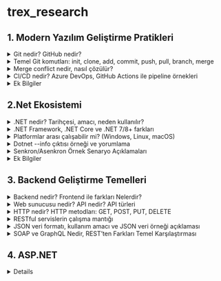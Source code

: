 # trex_research

## 1. Modern Yazılım Geliştirme Pratikleri

<details>

<summary>Git nedir? GitHub nedir?</summary>

> Git nedir?

* Git, versiyon kontrol sistemidir.

* Yazılım projelerinde yapılan değişiklikleri kaydetmek, takip etmek ve gerektiğinde eski sürümlere dönebilmek için kullanılır.

* Tek kişi de kullanabilir ama özellikle ekip çalışmalarında çok faydalıdır.

* Bir nevi “projenin zaman makinesi” gibidir. Kodun hangi aşamalardan geçtiğini, kim ne değiştirdiğini görebilirsin.

#### Örneğin:
Bir dosyada değişiklik yaptığında Git bu değişiklikleri kaydeder. Daha sonra bu değişiklikleri “commit” adı verilen paketler halinde saklarsın. İstediğinde eski commitlere geri dönebilirsin.

> GitHub nedir?

* GitHub, Git ile yönetilen projeleri internette barındırmaya yarayan bir platformdur.

* Git’i kendi bilgisayarında kullanabilirsin, ama projeni başkalarıyla paylaşmak ya da ortak geliştirmek istediğinde GitHub devreye girer.

* GitHub sayesinde kodunu uzaktan yedekleyebilir, ekip arkadaşlarınla paylaşabilir, açık kaynak projelere katkı yapabilirsin.

* Ayrıca GitHub, Git’e ek olarak hata takip sistemi, proje yönetim araçları, wiki gibi ek özellikler sunar.

#### Özet:

* Git: Kodunun versiyonlarını yönetmeni sağlayan araç.

* GitHub: Git ile oluşturduğun projeleri paylaşabileceğin, işbirliği yapabileceğin çevrim içi platform. 

</details>


<details>

<summary>Temel Git komutları: init, clone, add, commit, push, pull, branch, merge</summary>


> Git İnit Nedir:

* Git komutlarından biridir klasörleri Git deposuna dönüştürmek için kullanılır

#### Örneğin:
Bir uygulama klasörü oluşturdun.Bu klasör şuan normal bir klasör.Bu klasörü Git ile takip etmek için GİT İNİT komutu çalıştırdın.Bu klasör artık GİT Deposu haline geldi


> Git Clone Nedir:

* Git Clone bir projeye sıfırdan başlamak yerine var olan bir projeyi geçmişiyle birlikte elinde olmasını sağlar.

#### Örneğin:
Arkadaşının GitHub´daki projesi ´´LogIn Ekranı Sistemi´´ olsun. Sen Git Clone kullandığında bu proje tamamen senin bilgisayarına kopyalanır. Dosyalar,projenin geçmişi de sana gelir. Bu proje artık senin bilgisayarında da bir GİT deposudur. Sende değişiklik yapıp GitHub´a geri gönderebilirsin.


> Git Add Nedir:

* Git’te bir değişikliği “staging area”ya eklemek için kullanılan komuttur. Git, dosyalardaki değişiklikleri doğrudan kaydetmez. Önce hangi değişiklikleri commit yapacağını belirtmek gerekir.

#### Örneğin:
Projene ´´notlar.txt´´ adında bir proje ekledin bu dosya üzerine birkaç satır yazı yazdın Git Add komutunu kullanarak Git’e “Bu dosyayı takip et ve sonraki commit’e ekle” demiş oluyorsun.


> Git Commit Nedir:

* Git Commit, proje gelişimini adım adım kaydeden,geçmişi kaydeden bir komuttur.

#### Örneğin:
Bir proje dosyası içinde ´´anasayfa.html´´ dosyasını oluşturdun ve içine bazı bilgilerde ekledin önce Git Add komutu ile bu projeyi takip listesine ekledin, ardından Git Commit komuuutunu kullandığında, bu değişiklik artık Git deposuna kalıcı olarak kaydedilmiş olur 

  
> Git Push Nedir:

* Git push, kendi bilgisayarında yaptığın Commitleri başkalarının da görebileceği merkezi bir depoya aktarma işlemidir. Genellikle bu merkezi depo GitHub, GitLab veya Bitbucket gibi platformlarda bulunur.

#### Örneğin:
Bilgisayarda Main, Develop, Admin-Panel gibi dallar var hepsini Git İnit deposuna göndermeni ve herkesin görmesini sağlıyor


> Git Pull Nedir:

*Başka bir depodaki Git Hub çalışmalarını kendi çalışma alanına çeken bir komuttur.

#### Örneğin:
Aynı projeyi yapan iki kullanıcı den biri projede bir değişiklik yaptı ve başka bir depoya gönderdi diğer kullanıcının şuan bu projesi güncel değil Git Pull yapıp diğer depodaki güncel kodları kendi kodlarıyla birleştirerek Git Pull yapmış oldu.


> Git Branch Nedir:

* Bir projenin ana hattından ayrılarak bağımsız bir geliştirme alanı açmanı sağlar.Böylece yeni özellikler ekleyebilir, hata düzeltebilir veya denemeler yapabilirsin.

#### Örneğin:
İki kullanıcıdan biri Admin-Panel de diğeri Kullanıcı-Profili dalında çalışıyor ikiside çalışmayı bitirince Main dalında birleştirerek Git Branch yaptılar.


> Git Merge Nedir:
Bir branch de yapılan değişikleri alıp başka branch´le birleştiren komuttur.

#### Örneğin:
Bir kullanıcı e-ticaret projesinde çalışıyor kullanıcı Arama-Fonksiyonu dalında bir arama özelliği geliştirdi önce kendi dalında tüm testleri yaptı, her şeyin düzgün çalıştığını emin oldu artık bu özelliğin tüm projeye eklenmesi gerekiyor Git Merge ile Arama-Fonksiyonu dalını main ile birleştirdi.: Artık ana dalda kullanıcılar ürün araması yapabilir, kullanıcının geliştirdiğin değişiklikler tüm ekip için kullanılabilir hale gelir.

</details>

<details>

<summary>Merge conflict nedir, nasıl çözülür?</summary>


Merge conflict, Git üzerinde çalışırken iki farklı dalda yapılan değişikliklerin aynı dosya veya aynı satır üzerinde çakışması durumunda ortaya çıkan bir durumdur. Git, hangi değişikliğin geçerli olduğunu otomatik olarak belirleyemediği için kullanıcı müdahalesi gerekir.
Bu çatışmayı çözmek için öncelikle Git’in işaretlediği çatışan dosyalar belirlenir ve açılarak hangi değişikliğin korunacağına karar verilir. Kullanıcı, gerekli düzenlemeleri yapar ve dosyaları kaydeder. Böylece çatışma giderilmiş olur ve dallar sorunsuz bir şekilde birleştirilebilir.
Özetle, merge conflict bir “karar gerektiren çakışma”dır ve çözümü, hangi değişikliğin geçerli olacağına manuel olarak karar verip düzenleme yapmaktır.

</details>

<details>

<summary>CI/CD nedir? Azure DevOps, GitHub Actions ile pipeline örnekleri</summary>


> CI/CD NEDİR:


CI/CD, yazılımın geliştirilmesinden test edilmesine, dağıtılmasına ve izlenmesine kadar tüm süreci otomatikleştirerek hızlı, güvenli ve sürekli güncel bir geliştirme ortamı sağlar. Unit test, otomatik build, deployment ve monitoring gibi kavramlarla birlikte modern yazılım geliştirme süreçlerinin temelini oluşturur.

CI (Continuous Integration – Sürekli Entegrasyon): Geliştiriciler kodlarını sık sık ortak bir depoya gönderir. Her değişiklik otomatik olarak derlenir ve test edilir. Böylece hatalar erken fark edilir, kod tabanı tutarlı kalır ve ekip içinde entegrasyon sorunları minimize edilir.

CD (Continuous Delivery / Continuous Deployment – Sürekli Teslim / Dağıtım): Kodun testlerden geçtikten sonra üretim veya test ortamına otomatik olarak taşınmasıdır. Continuous Delivery’de canlıya geçiş genellikle manuel onay gerektirirken, Continuous Deployment tamamen otomatik olarak kodu canlıya çıkarır.


> Azure DevOps Pipeline Örneği

#### Trigger (Tetikleme):

* Geliştirici main veya develop dalına kod gönderir.

* Azure DevOps pipeline otomatik olarak tetiklenir.

#### Build (Derleme):

* Web uygulaması derlenir, gerekli paketler yüklenir.

* Backend servisleri derlenir ve bağımlılıklar kontrol edilir.

* Derleme sırasında oluşan hatalar hemen ekibe bildirilir.

#### Test (Otomatik Testler):

* Unit testler çalıştırılır: Her bir fonksiyon ve modülün beklenen şekilde çalıştığı kontrol edilir.

* Integration testler çalıştırılır: Web uygulaması ile backend servisleri arasında veri akışı ve API çağrıları test edilir.

* Testlerde bir hata bulunursa pipeline durur ve hata detayları ekibe bildirilir.

#### Deploy (Dağıtım):

* Testler başarılı ise uygulama staging ortamına deploy edilir.

* Staging ortamında manuel test veya kullanıcı kabul testleri yapılabilir.

* Gerektiğinde pipeline, production ortamına deploy için onay adımı ekler.

#### Feedback ve Monitoring:

* Pipeline tamamlandığında ekibe bildirim gönderilir (e-posta veya Slack).

* Uygulamanın logları ve performans verileri izlenir.

* Olası hatalar veya performans sorunları bir sonraki geliştirme döngüsüne aktarılır.

Bu sayede ekibin kodu her zaman güncel, hatasız ve güvenli bir ortamda çalışır durumda olur.


> GitHub Actions Pipeline Örneği

 Pipeline Açıklaması

- **Trigger:** Pipeline, `main` branch’ine yapılan her push veya pull request’te çalışır.  
- **Ortam:** GitHub, pipeline’ı `ubuntu-latest` üzerinde çalıştırır.  
- **Adımlar:**  
  1 . Kod repository’den çekilir.  
  2. Node.js ortamı kurulur.  
  3. Bağımlılıklar yüklenir.  
  4. Testler çalıştırılır.  
  5. Build işlemi yapılır.
  
> GitHub Actions Pipeline Örneği

Bu doküman, basit bir Node.js projesi için GitHub Actions pipeline (workflow) örneğini anlatır.  


```yaml
jobs:
  build-and-test:
    runs-on: ubuntu-latest
    steps:
      - name: Checkout code
        uses: actions/checkout@v3

      - name: Setup Node.js
        uses: actions/setup-node@v3
        with:
          node-version: '18'

      - name: Install dependencies
        run: npm install

      - name: Run tests
        run: npm test
```

 Ortak Özellikleri:
* Her iki pipeline da kodun otomatik olarak test edilmesini ve dağıtılmasını sağlar.

* Hatalar erken tespit edilir, düzeltmek kolaylaşır.

* Kod her zaman güncel, ekip hızlı ve güvenli bir şekilde çalışabilir.

* Build, test ve deploy adımları ardışık veya paralel olarak çalıştırılabilir.

* CI/CD süreçleri sayesinde manuel müdahale minimuma iner, hata olasılığı düşer.

</details>

<details>

<summary>Ek Bilgiler</summary>

> Software Development Life Cycle (SDLC)

##### 1. Planlama (Planning):

* Proje amaçlarının belirlenmesi

##### 2. Analiz (Requirement Analysis):

* Kullanıcı ihtiyaçlarının toplanması

##### 3. Tasarım (Design):

* Sistem mimarisi oluşturulur

##### 4. Geliştirme (Implementation / Development):

* Kodlama süreci başlar

##### 5. Test (Testing):

* Yazılım hatalarının bulunması ve düzeltilmesi

##### 6. Dağıtım (Deployment):

* Yazılım canlı ortama aktarılır

##### 7. Bakım (Maintenance):

* Yazılımın güncellenmesi

> SDLC Avantajları

* Geliştirme sürecine düzen getirir.

* Kaynak ve zaman yönetimini kolaylaştırır.

* Hataları erken aşamada yakalamayı sağlar.

* Yazılımın kalitesini artırır.

* Kullanıcı ihtiyaçlarına uygun yazılım geliştirilmesine yardımcı olur.


> Yazılım geliştirme sürecinin aşamaları (Planlama, analiz, geliştirme, test, dağıtım, bakım)

#### Yazılım geliştirme sürecinin aşamaları:

Planlama:
* Projenin kapsamı ve hedefleri belirlenir.
 ↓
 
Analiz:
* Kullanıcı ihtiyaçları ve gereksinimler toplanır.
 ↓

Geliştirme:
* Belirlenen tasarıma uygun şekilde kodlama yapılır.
 ↓

Test:
* Belirlenen tasarıma uygun şekilde kodlama yapılır.
 ↓

 Bakım:
* Yazılım canlı ortama aktarılır.
 ↓

 Dağıtım:  
* Hatalar düzeltilir ve iyileştirmeler yapılır.


> Agile/Scrum/Kanban metodolojileri

* Agile → Felsefe (çevik yaklaşım)

* Scrum → Agile’ın çerçevesi (Sprint’lerle yönetim)

* Kanban → Görselleştirme ve sürekli akış yöntem

</details>

## 2.Net Ekosistemi

<details>

<summary>.NET nedir? Tarihçesi, amacı, neden kullanılır?</summary>



> .Net Nedir:
.NET, program çalıştırmak için bir çalışma zamanı ortamıdır.

Normal derlenmiş programlama dillerinde, kod yazarsın ve derleyici kodunu CPU'nun çalıştırdığı makine koduna çevirir. Makine kodu, bellekte veri taşıma ve aritmetik işlemler yapma gibi bir dizi talimat listesidir.

Yani bir sürü özel donanım makinesi için kod derlemek yerine, sanal bir makineye (VM) kod derleyebilirsiniz. Sanal makine bir CPU gibi davranır, ama her yerde aynı olan bir CPU. VM, farklı donanımlar ve işletim sistemleri arasındaki farkları gizler, böylece derleyicinizin sadece tek bir program oluşturması gerekir.

Bu "bir kere derle, her yerde çalıştır" davranışına ek olarak, .NET gibi sanal makineler başka bir sürü özellik de sunar: otomatik bellek yönetimi, güvenlik, sınır kontrolü, vb. Yani tek bir derlemeyle daha fazla platformu desteklemekle kalmazsınız, aynı zamanda bazı problemler VM tarafından zaten "çözüldüğü" için geliştirme de daha kolay olabilir ve bu çözümleri elde etmek için özel bir şey yapmanız gerekmez.

Derleyicisi .NET IL'ye derlenen bir dilde yazılım yazarak .NET'i kullanabilirsiniz: C#, VB.NET, F# ve bir avuç küçük dil ve dil portu bunu yapar.

> .Net Tarihçesi:

.NET framework'ün ilk beta sürümleri 2000'lerin sonlarında yayınlandı ve 13 Şubat 2002'de ilk sürüm olan . NET 1.0 yayınlandı. Temel özelliği CLR'ydi ve web uygulamalarının nesne yönelimli geliştirilmesini destekliyordu.

> .Net Amacı:

.NET, birçok uygulama türü oluşturmaya yönelik ücretsiz, platformlar arası bir açık kaynak geliştirici platformu. Birden çok dilde yazılmış programları çalıştırabilir, en popüler olan C#. birçokyüksek ölçekli uygulama tarafından üretimde kullanılan yüksek performanslı çalışma zamanına dayanır.

> .Net Neden Kullanılır:

.NET yazılım geliştirmede daha kararlı, etkin ve performansı yüksek sistemlerin oluşturulmasında kullanılmaktadır.
</details>


<details>

<summary>.NET Framework, .NET Core ve .NET 7/8+ farkları</summary>


| **Kriter**              | **.NET Framework**                                                    | **.NET Core**                                                            | **.NET 5/6/7/8+ (Güncel .NET)**                                                               |
| ----------------------- | --------------------------------------------------------------------- | ------------------------------------------------------------------------ | --------------------------------------------------------------------------------------------- |
| **Çıkış Yılı**          | 2002 – Microsoft’un ilk geliştirme platformu                          | 2016 – Daha modern ve açık kaynak olarak çıktı                           | 2020’den itibaren, Framework ve Core birleşerek tek çatı altında toplandı                     |
| **Platform Desteği**    | Sadece **Windows** üzerinde çalışır                                   | **Cross-platform**: Windows, Linux, macOS                                | **Tam cross-platform**: Windows, Linux, macOS + Mobil (Android/iOS), Bulut, IoT               |
| **Kaynak Yapısı**       | Kapalı kaynak (bazı kısımlar sonradan açıldı)                         | Tamamen **açık kaynak**                                                  | **Açık kaynak** ve topluluk katkısına açık                                                    |
| **Performans**          | Orta seviyede, eski teknolojiye dayalı                                | Yüksek performanslı, özellikle web ve bulut uygulamalarında              | En yüksek performans – sürekli iyileştirmeler (ör. .NET 7/8 ile %30-40 performans artışı)     |
| **Destek Durumu**       | Yeni geliştirme yok, sadece güvenlik yamaları                         | 3.1 sürümü ile birlikte desteği sona erdi                                | Aktif olarak geliştiriliyor; LTS (uzun süreli) ve STS (kısa süreli) sürümlerle düzenli destek |
| **Kullanım Alanı**      | Eski kurumsal Windows uygulamaları (WinForms, WPF, ASP.NET Web Forms) | Web, bulut, konsol uygulamaları, sınırlı mobil desteği (Xamarin ayrıydı) | Web, mobil (.NET MAUI), masaüstü, oyun (Unity), IoT, bulut – çok yönlü ekosistem              |
| **Mobil Desteği**       | Yok                                                                   | Xamarin ile ayrı bir çözüm kullanılır                                    | Doğrudan **.NET MAUI** ile destek (tek kod tabanı → Android, iOS, Windows, macOS)             |
| **Gelecek Perspektifi** | Yavaş yavaş terk ediliyor; yeni projeler için önerilmiyor             | Geçiş teknolojisi olarak görevini tamamladı                              | Microsoft’un gelecekteki ana geliştirme platformu                                             |


* .NET Framework → Eski, Windows’a bağlı, artık sadece bakımda.

* .NET Core → Modernleşme adımı, açık kaynak, cross-platform, ama artık geliştirilmiyor.

* .NET 5/6/7/8+ → Geleceğin yolu, tek çatı, cross-platform, açık kaynak, mobil + bulut + IoT desteğiyle en güçlü sürüm.

</details>

<details>

<summary>Platformlar arası çalışabilir mi? (Windows, Linux, macOS)</summary>

* .NET Framework yalnızca Windows üzerinde çalışır.

* .NET Core ve .NET 5/6/7/8+ ise platformlar arası çalışabilir ve modern uygulama geliştirme için uygundur.
</details>

<details>

<summary>Dotnet --info çıktısı örneği ve yorumlama</summary>

> Dotnet --info Yorumlaması
#### SDK (Software Development Kit)

* Version: 8.0.100 → Kurulu SDK sürümü, yani bu sürümle projeler geliştirebilirsiniz.

* Commit → SDK’nın derleme kodu, genellikle hata ayıklama ve destek için önemlidir.

#### Runtime Environment (Çalışma Ortamı)

* OS Name ve OS Version → İşletim sistemi bilgisi.

* RID (Runtime Identifier) → Hedef platform bilgisi (win10-x64 → 64 bit Windows 10).

* Base Path → SDK’nın kurulu olduğu dizin.

#### Host

* .NET çalıştırıcısının sürümü, genellikle destek ve uyumluluk kontrolü için kullanılır.

#### .NET SDKs installed

* Bilgisayarda yüklü olan tüm SDK sürümlerini gösterir.

* Örnekte hem 6.0 hem de 8.0 SDK’sı yüklü.

#### .NET runtimes installed

* Çalıştırılabilir .NET sürümlerini listeler.

* Örnekte hem 6.0 hem 8.0 runtime var, yani bu sürümlerde geliştirilmiş uygulamalar çalıştırılabilir.

#### .NET workloads installed

* Ek yüklemeler veya özel çalışma setleri (örn. MAUI, Blazor) yüklüyse burada listelenir.

> Dotnet --info Örneği
```yaml
.NET SDK (reflecting any global.json):
 Version:   8.0.100
 Commit:    abcdef1234

Runtime Environment:
 OS Name:     Windows
 OS Version:  10.0.22621
 OS Platform: Windows
 RID:         win10-x64
 Base Path:   C:\Program Files\dotnet\sdk\8.0.100\

Host (useful for support):
  Version: 8.0.0
  Commit:  12345abcde

.NET SDKs installed:
  6.0.414 [C:\Program Files\dotnet\sdk]
  8.0.100 [C:\Program Files\dotnet\sdk]

.NET runtimes installed:
  Microsoft.NETCore.App 6.0.21 [C:\Program Files\dotnet\shared\Microsoft.NETCore.App]
  Microsoft.NETCore.App 8.0.0 [C:\Program Files\dotnet\shared\Microsoft.NETCore.App]

.NET workloads installed:
  maui
```
</details>

<details>

<summary>Senkron/Asenkron Örnek Senaryo Açıklamaları</summary>

>Senkron Nasıl Programlanır
* Senkron programlama, işlemlerin ardışık ve sırayla gerçekleştiği bir yöntemdir. Yani bir işlem tamamlanmadan bir sonraki işleme geçilemez. Bu yaklaşım, kodun okunmasını ve anlaşılmasını kolaylaştırır. Ancak uzun süren işlemler, programın diğer bölümlerinin çalışmasını engeller ve kullanıcı beklemek zorunda kalır.
> Senkron Nedir
* Senkron, yazılım ve bilgisayar bilimlerinde, işlemlerin ardışık ve sırayla gerçekleştiği bir çalışma şeklidir. Yani bir işlem tamamlanmadan bir sonraki işleme geçilmez. Her adım bir öncekinin bitmesini bekler. Bu yaklaşım, özellikle basit ve küçük ölçekli işlemlerde anlaşılması ve uygulanması kolaydır.

> Senkron Örneği

```yaml
// Senkron örnek
string rapor = RaporOlustur();  // Bu işlem tamamlanana kadar beklenir
Console.WriteLine(rapor);       // Rapor hazır olduğunda ekrana yazdırılır
```
> Asenkron Nasıl Programlanır
Asenkron programlama ise işlemlerin arka planda yürütülebildiği ve programın diğer işlemleri beklemeden devam edebildiği bir yöntemdir. Bu sayede uzun süren işlemler ana akışı bloke etmez ve kullanıcı başka işler yapabilir. Modern web, mobil ve bulut uygulamalarında performans ve kullanıcı deneyimi açısından çok önemlidir.
> Asenkron Nedir
* Asenkron işlem, bir işlemin tamamlanmasını beklemeden başka işlemlere devam edilebildiği çalışma şeklidir. Yani bir işlem arka planda yürürken program veya kullanıcı başka işlerle meşgul olabilir. Modern yazılım geliştirmede, özellikle web, mobil ve bulut uygulamalarında performans ve kullanıcı deneyimi açısından sık kullanılır.

> Asenkron Örneği
```yaml
// Asenkron örnek
async Task<string> RaporOlusturAsync()
{
    await Task.Delay(5000); // 5 saniye süren rapor oluşturma simülasyonu
    return "Rapor hazır!";
}

async Task MainAsync()
{
    Task<string> raporTask = RaporOlusturAsync();
    Console.WriteLine("Kullanıcı başka işlemler yapabilir...");
    string rapor = await raporTask;
    Console.WriteLine(rapor); // Rapor tamamlandığında yazdırılır
}

```
Senkron/Asenkron Örnek Senaryo Tablosu
| **Kriter**             | **Senkron Programlama**                                   | **Asenkron Programlama**                                                  |
| ---------------------- | --------------------------------------------------------- | ------------------------------------------------------------------------- |
| **İşlem Sırası**       | İşlemler ardışık yürütülür, her adım bir öncekini bekler. | İşlemler arka planda yürüyebilir, bekleme zorunlu değildir.               |
| **Bekleme Durumu**     | Uzun süren işlemler programı bloke eder.                  | Uzun süren işlemler arka planda devam eder, program çalışmaya devam eder. |
| **Kod Yapısı**         | Daha basit ve anlaşılırdır.                               | Daha karmaşıktır; async/await, Task vb. yapılar gerekir.                  |
| **Performans**         | Uzun işlemlerde düşük performans gösterebilir.            | Kaynaklar daha verimli kullanılır, performans yüksektir.                  |
| **Kullanıcı Deneyimi** | Kullanıcı beklemek zorundadır.                            | Kullanıcı beklemeden uygulamayı kullanmaya devam edebilir.                |
| **Kullanım Alanı**     | Küçük ve basit uygulamalar için uygundur.                 | Modern web, mobil ve bulut tabanlı uygulamalar için idealdir.             |


</details>

<details>

<summary>Ek Bilgiler</summary>

> arrow function (=>) ifadesinin C#’taki yeri

C# dilinde => ifadesi, yani lambda operatörü, hem lambda ifadeleri hem de expression-bodied üyeler için kullanılan modern bir sözdizimidir. Lambda ifadelerinde parametrelerle gövdeyi ayırır ve anonim fonksiyonların kısa bir şekilde yazılmasını sağlar; bu yapı özellikle LINQ sorgularında ve koleksiyon işlemlerinde yaygın olarak tercih edilir. Expression-bodied üyelerde ise metotlar veya property’ler tek satırda tanımlanabilir, böylece kod daha okunabilir ve sade hale gelir. Bu özellikler sayesinde =>, C#’ta fonksiyonel programlama yaklaşımını destekleyen ve geliştiricilere daha temiz bir yazım tarzı sunan önemli bir araçtır.
### Async, Await, Task, ConfigureAwait gibi anahtar kavramlar

* async → Bir metodu asenkron hale getirir, içinde await kullanılabilir.

* await → Asenkron işlemi bekler, akışı bloke etmeden devam eder.

* Task → Asenkron işlemleri temsil eder (Task değer döndürmez, Task<T> döndürür).

* ConfigureAwait → İşlem sonrası hangi bağlamda (UI thread, başka thread) devam edileceğini belirler.
</details>

## 3. Backend Geliştirme Temelleri
<details>
<summary>Backend nedir? Frontend ile farkları Nelerdir?</summary>
  
> Backend Nedir
Backend, bir yazılım veya uygulamanın arka planda çalışan kısmıdır. Kullanıcıların doğrudan görmediği, ancak uygulamanın çalışması için gerekli olan iş mantığı, veri işleme ve veri tabanı iletişimi gibi süreçleri yönetir.

* Kullanıcıdan gelen talepleri alır, işler ve gerekli sonuçları döndürür.

* Veritabanı, sunucu, API ve iş kuralları genellikle backend tarafında bulunur.

* Java, C#, Python, PHP, Node.js gibi teknolojilerle geliştirilir.

* Güvenlik, performans, verilerin doğru işlenmesi ve saklanması backend’in sorumluluğundadır.
> Fronted İle Farkları

Frontend, kullanıcıya görünen ve etkileşim sağlanan kısmı; backend ise arka planda veriyi işleyen ve uygulamanın mantığını yöneten kısmıdır.

* Frontend, uygulamanın “görünür yüzüdür” ve kullanıcı ile etkileşim sağlar.

* Backend, uygulamanın “motorudur”, veriyi işler ve iş kurallarını uygular.
 
 </details>
 
<details>

<summary>Web sunucusu nedir? API nedir? API türleri</summary>   

 

> Web sunucusu nedir?

#### Web sunucusu, internet üzerinden gelen istekleri (request) alan ve yanıt (response) döndüren bir yazılım veya sistemdir.

* Kullanıcı tarayıcısı bir web sitesine erişmek istediğinde, bu istek web sunucusuna gider.

* Web sunucusu, ilgili dosyaları veya verileri işleyip tarayıcıya gönderir.

* HTML, CSS, JavaScript dosyaları veya API yanıtları sunucudan gönderilebilir.

* Popüler web sunucuları: Apache, Nginx, Microsoft IIS.


> API Nedir?
#### API (Application Programming Interface), farklı yazılım uygulamalarının birbirleriyle iletişim kurmasını sağlayan arayüzdür.

* API, bir uygulamanın sunduğu işlevleri veya verileri diğer uygulamaların kullanabilmesini sağlar.

* Web API’leri genellikle HTTP protokolü üzerinden çalışır ve JSON veya XML formatında veri alışverişi yapar.

* Örnek: Bir hava durumu uygulaması, bir hava durumu servisinin API’si üzerinden güncel verileri alır.

* API, kullanıcıya doğrudan görünmez, ancak uygulamaların arka planda sorunsuz çalışmasını sağlar.


> API Türleri Nelerdir?
#### API (Application Programming Interface), farklı yazılım uygulamalarının birbirleriyle iletişim kurmasını sağlayan arayüzdür.

* API, bir uygulamanın sunduğu işlevleri veya verileri diğer uygulamaların kullanabilmesini sağlar.

* Web API’leri genellikle HTTP protokolü üzerinden çalışır ve JSON veya XML formatında veri alışverişi yapar.

* Örnek: Bir hava durumu uygulaması, bir hava durumu servisinin API’si üzerinden güncel verileri alır.

* API, kullanıcıya doğrudan görünmez, ancak uygulamaların arka planda sorunsuz çalışmasını sağlar.

</details>


<details>

<summary>HTTP nedir? HTTP metodları: GET, POST, PUT, DELETE</summary>

> HTTP Nedir?

#### HTTP (HyperText Transfer Protocol), web üzerinde veri alışverişi için kullanılan bir iletişim protokolüdür.

* Tarayıcı ile web sunucusu arasında istek (request) ve yanıt (response) mekanizmasını sağlar.

* Web sayfaları, API verileri veya dosya transferleri HTTP üzerinden gerçekleşir.

* Örnek: Tarayıcıda bir web sitesine girdiğinizde, tarayıcı HTTP isteği gönderir; sunucu ise sayfanın HTML, CSS ve JavaScript dosyalarını HTTP yanıtı olarak döner.

* Güvenli versiyonu HTTPS (HTTP Secure) olarak adlandırılır ve verileri şifreleyerek iletir.

> HTTP Metodları

#### Get:
* Sunucudan veri istemek için kullanılır.

* Veri üzerinde değişiklik yapmaz, sadece bilgi alır.
#### Örnek:
* Tarayıcıda bir web sitesine girmek → sunucudan HTML sayfası almak.

```yml
GET https://api.example.com/kullanicilar

```

#### Post:
* Sunucuya yeni veri eklemek için kullanılır.

* Genellikle form gönderimlerinde veya veri oluştururken kullanılır.
#### Örnek:

* Yeni kullanıcı eklemek:
```nginx
POST https://api.example.com/kullanicilar
Body: { "isim": "Ahmet", "yas": 25 }
```

#### Put:
* Sunucudaki var olan veriyi güncellemek için kullanılır.

* Genellikle tüm veri kaydı değiştirilir.
#### Örnek:
* Kullanıcının adını güncellemek:

```yml
PUT https://api.example.com/kullanicilar/1
Body: { "isim": "Ahmet", "yas": 25 }
```

#### Delete:
* Sunucudaki bir veriyi silmek için kullanılır.
#### Örnek:
* Kullanıcıyı silmek:
```yml
DELETE https://api.example.com/kullanicilar/1
```
</details>
 
<details>

<summary>RESTful servislerin çalışma mantığı</summary>

* RESTful servislerin çalışma mantığı, kaynaklara (örneğin kullanıcı veya ürün) URL üzerinden ulaşmak ve bu kaynaklar üzerinde işlem yapmak için HTTP metodlarını kullanmaya dayanır.Her istek bağımsızdır (stateless), yani sunucu önceki isteği hatırlamaz. Veriler genellikle JSON formatında gidip gelir. Böylece sistem hem basit hem de farklı uygulamalar tarafından kolayca kullanılabilir.

</details>
<details>

<summary>JSON veri formatı, kullanım amacı ve JSON veri örneği açıklaması </summary>

> JSON Veri Formatı 

JSON, verileri anahtar–değer (key–value) çiftleri halinde saklayan hafif bir veri formatıdır. Veriler süslü parantez { } içinde tutulur, anahtarlar her zaman çift tırnak " " içinde yazılır. Değerler ise sayı, metin, true/false, null, liste veya başka bir nesne olabilir.

> JSON Kullanım Amacı

* Sunucu ile istemci arasında veri alışverişi yapmak (API’lerde veri transferi).

* Yapılandırılmış bilgileri dosya halinde saklamak (konfigürasyon, ayarlar).

* Farklı platformlar ve programlama dilleri arasında uyum sağlamak.

* İnsanlar tarafından okunabilir ve bilgisayarlar tarafından kolay işlenebilir olmak.

* Hafif yapısı sayesinde ağ üzerinden hızlı veri taşımak ve performansı artırmak.

* Gerçek zamanlı uygulamalarda veri iletimini kolaylaştırmak (chat uygulamaları, canlı bildirimler).

* Verilerin organize ve hiyerarşik şekilde saklanmasını sağlamak.

* Web servisleri ve mobil uygulamalar arasında standart bir veri formatı oluşturmak.

* Büyük veri ve bulut uygulamalarında veri paylaşımını basitleştirmek.

> JSON Veri Örneği 

```yml
{
  "id": 003,
  "name": "Adil",
  "email": "adill@example.com",
  "age": 91,
  "isActive": true,
  "roles": ["user", "admin"],
  "address": {
    "street": "  Yenibosna 85",
    "city": "İstanbul",
    "zip": "34000"
  }
}
```
</details>


<details>

<summary>SOAP ve GraphQL Nedir, REST’ten Farkları Temel Karşılaştırması</summary>

> SOAP ve GraphQL Nedir?
SOAP (Simple Object Access Protocol):
XML tabanlı bir web servis protokolüdür. Katı standartları vardır ve özellikle kurumsal, finansal veya güvenlik gerektiren sistemlerde kullanılır. Mesajlar XML ile paketlenir ve HTTP, SMTP gibi protokoller üzerinden iletilir.

GraphQL:
Facebook tarafından geliştirilen bir API sorgulama dilidir. İstemciye sadece ihtiyaç duyduğu veriyi aldırır ve tek bir endpoint üzerinden birden fazla kaynağa erişim sağlar. REST’in “çok endpoint ve fazla veri alma” sorununu çözer.

> REST İle Farkları (Tablo)

| Özellik             | REST                          | SOAP                                  | GraphQL                                   |
| ------------------- | ----------------------------- | ------------------------------------- | ----------------------------------------- |
| **Veri Formatı**    | JSON, XML (çoğunlukla JSON)   | XML                                   | JSON                                      |
| **Endpoint Yapısı** | Her kaynak için ayrı endpoint | Tek veya birden fazla                 | Genellikle tek endpoint                   |
| **Esneklik**        | Orta; sabit veri              | Düşük; katı standartlar               | Yüksek; istemci ihtiyacına göre veri alır |
| **Güvenlik**        | HTTPS                         | WS-Security gibi gelişmiş protokoller | HTTPS veya token tabanlı                  |
| **Kullanım Alanı**  | Web ve mobil uygulamalar      | Kurumsal, finans, büyük sistemler     | Modern API’ler, esnek veri sorgulamaları  |
| **Veri Alma Şekli** | Sabit endpoint veri yapısı    | Katı mesaj yapısı                     | Sorgu ile sadece gerekli veri çekilir     |
| **Veri Güncelleme** | GET, POST, PUT, PATCH, DELETE | Operasyonlar (RPC tarzı)              | Mutation ile yapılır                      |

> REST vs SOAP vs GraphQL temel karşılaştırması

* REST basitliğiyle öne çıkar ama bazen gereksiz veri döndürür.

* SOAP güvenlik ve standart bakımından güçlüdür fakat ağırdır.

* GraphQL esneklik sağlar, istemci tam olarak ihtiyacı kadar veri alır ama öğrenmesi REST’e göre daha zordur.
</details>

## 4. ASP.NET

<details>
<ssummary>ASP.NET ve ASP.NET Core nedir? Avantajları, Farkları</ssummary>










</details>








































































































































































































































































































































































